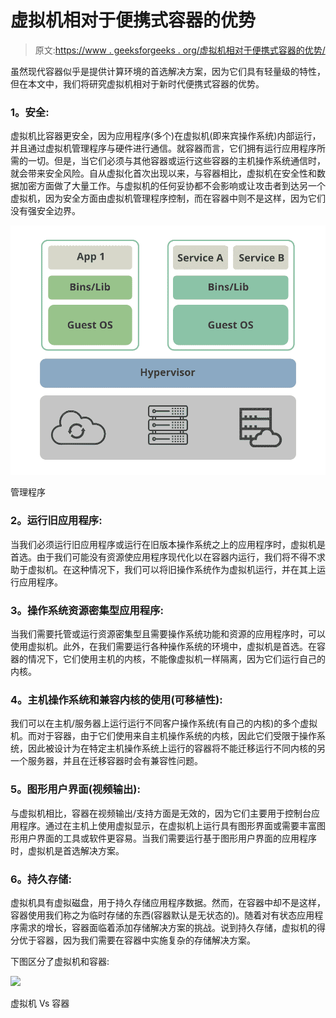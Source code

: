 # 虚拟机相对于便携式容器的优势

> 原文:[https://www . geeksforgeeks . org/虚拟机相对于便携式容器的优势/](https://www.geeksforgeeks.org/advantages-of-virtual-machines-over-portable-containers/)

虽然现代容器似乎是提供计算环境的首选解决方案，因为它们具有轻量级的特性，但在本文中，我们将研究虚拟机相对于新时代便携式容器的优势。

### **1。安全:**

虚拟机比容器更安全，因为应用程序(多个)在虚拟机(即来宾操作系统)内部运行，并且通过虚拟机管理程序与硬件进行通信。就容器而言，它们拥有运行应用程序所需的一切。但是，当它们必须与其他容器或运行这些容器的主机操作系统通信时，就会带来安全风险。自从虚拟化首次出现以来，与容器相比，虚拟机在安全性和数据加密方面做了大量工作。与虚拟机的任何妥协都不会影响或让攻击者到达另一个虚拟机，因为安全方面由虚拟机管理程序控制，而在容器中则不是这样，因为它们没有强安全边界。

![Hypervisor](img/df1ed6b7f2066639fbf5c4bed2c6fd26.png)

管理程序

### **2。运行旧应用程序:**

当我们必须运行旧应用程序或运行在旧版本操作系统之上的应用程序时，虚拟机是首选。由于我们可能没有资源使应用程序现代化以在容器内运行，我们将不得不求助于虚拟机。在这种情况下，我们可以将旧操作系统作为虚拟机运行，并在其上运行应用程序。

### **3。操作系统资源密集型应用程序:**

当我们需要托管或运行资源密集型且需要操作系统功能和资源的应用程序时，可以使用虚拟机。此外，在我们需要运行各种操作系统的环境中，虚拟机是首选。在容器的情况下，它们使用主机的内核，不能像虚拟机一样隔离，因为它们运行自己的内核。

### **4。主机操作系统和兼容内核的使用(可移植性):**

我们可以在主机/服务器上运行运行不同客户操作系统(有自己的内核)的多个虚拟机。而对于容器，由于它们使用来自主机操作系统的内核，因此它们受限于操作系统，因此被设计为在特定主机操作系统上运行的容器将不能迁移运行不同内核的另一个服务器，并且在迁移容器时会有兼容性问题。

### **5。图形用户界面(视频输出):**

与虚拟机相比，容器在视频输出/支持方面是无效的，因为它们主要用于控制台应用程序。通过在主机上使用虚拟显示，在虚拟机上运行具有图形界面或需要丰富图形用户界面的工具或软件更容易。当我们需要运行基于图形用户界面的应用程序时，虚拟机是首选解决方案。

### **6。持久存储:**

虚拟机具有虚拟磁盘，用于持久存储应用程序数据。然而，在容器中却不是这样，容器使用我们称之为临时存储的东西(容器默认是无状态的)。随着对有状态应用程序需求的增长，容器面临着添加存储解决方案的挑战。说到持久存储，虚拟机的得分优于容器，因为我们需要在容器中实施复杂的存储解决方案。

下图区分了虚拟机和容器:

![](https://media.geeksforgeeks.org/wp-content/uploads/20201207120722/VM1.png)

虚拟机 Vs 容器